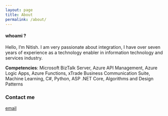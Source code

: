 ```yaml
---
layout: page
title: About
permalink: /about/
---
```


#### whoami ?

Hello, I’m Nitish. I am very passionate about integration, I have over seven years of experience as a technology enabler in information technology and services industry. 

**Competencies**: Microsoft BizTalk Server, Azure API Management, Azure Logic Apps, Azure Functions, xTrade Business Communication Suite, Machine Learning, C#, Python, ASP .NET Core, Algorithms and Design Patterns

### Contact me

[email](mailto:email@domain.com)